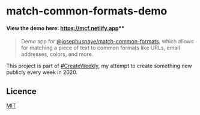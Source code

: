# match-common-formats-demo

#### View the demo here: <https://mcf.netlify.app>**

> Demo app for [@josephuspaye/match-common-formats](https://github.com/JosephusPaye/match-common-formats), which allows for matching a piece of text to common formats like URLs, email addresses, colors, and more.

This project is part of [#CreateWeekly](https://dev.to/josephuspaye/createweekly-create-something-new-publicly-every-week-in-2020-1nh9), my attempt to create something new publicly every week in 2020.

## Licence

[MIT](LICENCE)
